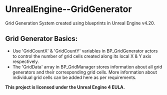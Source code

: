 # UnrealEngine--GridGenerator

Grid Generation System created using blueprints in Unreal Engine v4.20.

## Grid Generator Basics:
- Use 'GridCountX' & 'GridCountY' variables in BP_GridGenerator actors to control the number of grid cells created along its local X & Y axis respectively.
- The 'GridData' array in BP_GridManager stores information about all grid generators and their corresponding grid cells. More information about individual grid cells can be added here as per requirements.

**This project is licensed under the Unreal Engine 4 EULA.**
